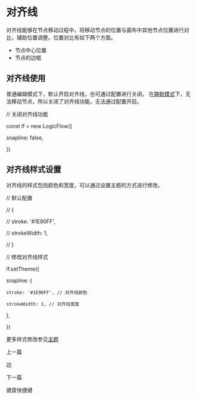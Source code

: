 对齐线
===

对齐线能够在节点移动过程中，将移动节点的位置与画布中其他节点位置进行对比，辅助位置调整。位置对比有如下两个方面。

*   节点中心位置
*   节点的边框

[](#对齐线使用)对齐线使用
---------------

普通编辑模式下，默认开启对齐线，也可通过配置进行关闭。 在[静默模式](/tutorial/advanced/silent-mode#%E9%9D%99%E9%BB%98%E6%A8%A1%E5%BC%8F)下，无法移动节点，所以关闭了对齐线功能，无法通过配置开启。

// 关闭对齐线功能

const lf \= new LogicFlow({

  snapline: false,

})

[](#对齐线样式设置)对齐线样式设置
-------------------

对齐线的样式包括颜色和宽度，可以通过设置主题的方式进行修改。

// 默认配置

// {

//   stroke: '#1E90FF',

//   strokeWidth: 1,

// }

// 修改对齐线样式

lf.setTheme({

  snapline: {

    stroke: '#1E90FF', // 对齐线颜色

    strokeWidth: 1, // 对齐线宽度

  },

})

更多样式修改参见[主题](/tutorial/basic/theme)

上一篇

边

下一篇

键盘快捷键